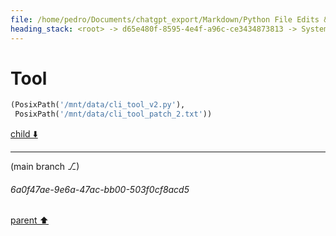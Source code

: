 ```yaml
---
file: /home/pedro/Documents/chatgpt_export/Markdown/Python File Edits & Patches.md
heading_stack: <root> -> d65e480f-8595-4e4f-a96c-ce3434873813 -> System -> 2d1d2f48-e6fe-4a7a-b2e8-7c38ee3ce43d -> System -> aaa28854-ea24-4096-a1b3-65acbd78ce34 -> User -> 229b3159-3937-4139-8002-dab8432ea6b7 -> Assistant -> 0d19e97d-592a-440e-89b1-0cc080576d0d -> Tool -> 4007542a-2b2c-42a9-b987-cd8ef54d4240 -> Assistant -> aaa2e46a-0bd8-496c-a6ea-778fe58489c5 -> User -> cce558b4-222f-4027-9320-09717c4dbbef -> Assistant -> a3459690-5e17-400a-b914-28c453d3f714 -> Tool -> 9f2b08be-207c-48fe-a9ec-871a422e49c8 -> Assistant -> aaa24cea-5a66-46e8-ab60-2fb20e5c4bc4 -> User -> 45e48c63-b8c0-4652-aceb-10d5d3ef6f57 -> Assistant -> 5b0cf78b-b5d0-4ef1-99d4-66e8553a85e1 -> Tool -> f755787d-52aa-44af-8a7e-b52286edf77b -> Assistant -> aaa23de5-c109-4689-a870-503fb26f69c7 -> User -> 96e760f9-ebc8-45e1-961d-3b94729654da -> Assistant -> d959fab0-cf73-4c3f-bb93-716f18527f9c -> Tool -> 00c27030-d92d-49be-b3d3-c195b5910a04 -> Assistant -> aaa27947-97e4-49b2-acb6-ce8aeec6bfb9 -> User -> e0bf97c5-7ad0-48d7-a7fa-67e68fbf41a4 -> Assistant -> ae2a4726-98a1-4cb6-bea8-2536fa295fdb -> Tool -> f0e3de75-c2dd-4ef6-86a0-286c82702bad -> Assistant -> aaa2a959-6592-4954-9f78-83a748efbe03 -> User -> ea7fee21-5367-4cf4-a7ac-49e8fc9c2aa2 -> Assistant -> 9cfe3f15-1db8-4d08-879b-4eefa1c0e251 -> Tool -> 49651435-0b64-4229-b403-1a82ea2e03aa -> Assistant -> aaa25ccf-caee-4250-99ee-683b1af993af -> User -> 0dd5e662-ba2c-457e-b4e4-bdb4dbba8cf3 -> Assistant -> 80a495a5-2ad5-45fa-8913-93d8a2d6320e -> Tool
---
```

# Tool

```python
(PosixPath('/mnt/data/cli_tool_v2.py'),
 PosixPath('/mnt/data/cli_tool_patch_2.txt'))
```

[child ⬇️](#6a0f47ae-9e6a-47ac-bb00-503f0cf8acd5)

---

(main branch ⎇)
###### 6a0f47ae-9e6a-47ac-bb00-503f0cf8acd5
[parent ⬆️](#80a495a5-2ad5-45fa-8913-93d8a2d6320e)
